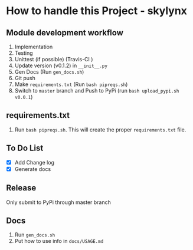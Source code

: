 # How to handle this Project - skylynx

## Module development workflow

1. Implementation
1. Testing
1. Unittest (if possible) (Travis-CI )
1. Update version (v0.1.2) in `__init__.py`
1. Gen Docs (Run `gen_docs.sh`)
1. Git push
1. Make `requirements.txt` (Run `bash pipreqs.sh`)
1. Switch to `master` branch and Push to PyPi (run `bash upload_pypi.sh v0.0.1`)

## requirements.txt

1. Run `bash pipreqs.sh`. This will create the proper `requirements.txt` file.

## To Do List

- [x] Add Change log
- [x] Generate docs

## Release

Only submit to PyPi through master branch



## Docs

1. Run `gen_docs.sh`
1. Put how to use info in `docs/USAGE.md`